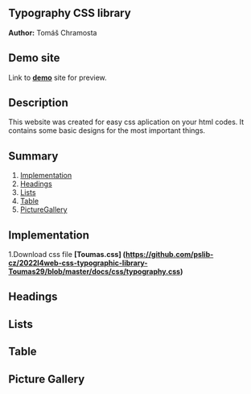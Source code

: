 ## Typography CSS library
**Author:** Tomáš Chramosta
## Demo site
Link to **[demo](https://pslib-cz.github.io/2022l4web-css-typographic-library-Toumas29/)** site for preview.
## Description 
This website was created for easy css aplication on your html codes. It contains some basic designs for the most important things.
## Summary 
1. [Implementation](#Implementation)
2. [Headings](#Headings)
3. [Lists](#Lists)
4. [Table](#Table)
5. [PictureGallery](#PictureGallery)
## Implementation
1.Download css file **[Toumas.css] (https://github.com/pslib-cz/2022l4web-css-typographic-library-Toumas29/blob/master/docs/css/typography.css)**
## Headings
## Lists
## Table
## Picture Gallery
